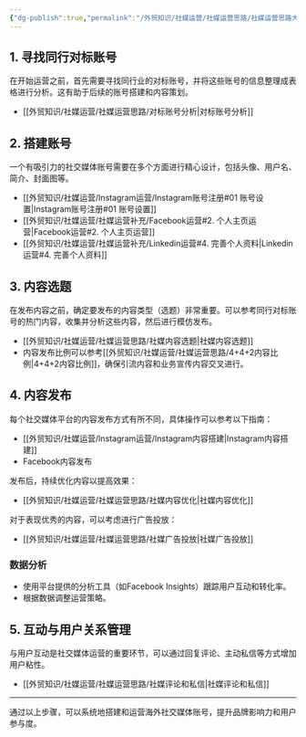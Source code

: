 ```yaml
---
{"dg-publish":true,"permalink":"/外贸知识/社媒运营/社媒运营思路/社媒运营思路大纲/","tags":["索引"]}
---
```



## 1. 寻找同行对标账号

在开始运营之前，首先需要寻找同行业的对标账号，并将这些账号的信息整理成表格进行分析。这有助于后续的账号搭建和内容策划。

- [[外贸知识/社媒运营/社媒运营思路/对标账号分析\|对标账号分析]]

## 2. 搭建账号

一个有吸引力的社交媒体账号需要在多个方面进行精心设计，包括头像、用户名、简介、封面图等。

- [[外贸知识/社媒运营/Instagram运营/Instagram账号注册#01 账号设置\|Instagram账号注册#01 账号设置]]
- [[外贸知识/社媒运营/社媒运营补充/Facebook运营#2. 个人主页运营\|Facebook运营#2. 个人主页运营]]
- [[外贸知识/社媒运营/社媒运营补充/Linkedin运营#4. 完善个人资料\|Linkedin运营#4. 完善个人资料]]

## 3. 内容选题

在发布内容之前，确定要发布的内容类型（选题）非常重要。可以参考同行对标账号的热门内容，收集并分析这些内容，然后进行模仿发布。

- [[外贸知识/社媒运营/社媒运营思路/社媒内容选题\|社媒内容选题]]
- 内容发布比例可以参考[[外贸知识/社媒运营/社媒运营思路/4+4+2内容比例\|4+4+2内容比例]]，确保引流内容和业务宣传内容交叉进行。

## 4. 内容发布

每个社交媒体平台的内容发布方式有所不同，具体操作可以参考以下指南：

- [[外贸知识/社媒运营/Instagram运营/Instagram内容搭建\|Instagram内容搭建]]
- Facebook内容发布

发布后，持续优化内容以提高效果：

- [[外贸知识/社媒运营/社媒运营思路/社媒内容优化\|社媒内容优化]]

对于表现优秀的内容，可以考虑进行广告投放：

- [[外贸知识/社媒运营/社媒运营思路/社媒广告投放\|社媒广告投放]]

### 数据分析

- 使用平台提供的分析工具（如Facebook Insights）跟踪用户互动和转化率。
- 根据数据调整运营策略。

## 5. 互动与用户关系管理

与用户互动是社交媒体运营的重要环节，可以通过回复评论、主动私信等方式增加用户粘性。

- [[外贸知识/社媒运营/社媒运营思路/社媒评论和私信\|社媒评论和私信]]

---

通过以上步骤，可以系统地搭建和运营海外社交媒体账号，提升品牌影响力和用户参与度。